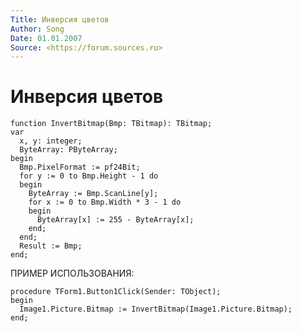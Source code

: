 ```yaml
---
Title: Инверсия цветов
Author: Song
Date: 01.01.2007
Source: <https://forum.sources.ru>
---
```



Инверсия цветов
===============

    function InvertBitmap(Bmp: TBitmap): TBitmap;
    var
      x, y: integer;
      ByteArray: PByteArray;
    begin
      Bmp.PixelFormat := pf24Bit;
      for y := 0 to Bmp.Height - 1 do
      begin
        ByteArray := Bmp.ScanLine[y];
        for x := 0 to Bmp.Width * 3 - 1 do
        begin
          ByteArray[x] := 255 - ByteArray[x];
        end;
      end;
      Result := Bmp;
    end;


ПРИМЕР ИСПОЛЬЗОВАНИЯ:

    procedure TForm1.Button1Click(Sender: TObject);
    begin
      Image1.Picture.Bitmap := InvertBitmap(Image1.Picture.Bitmap);
    end;


